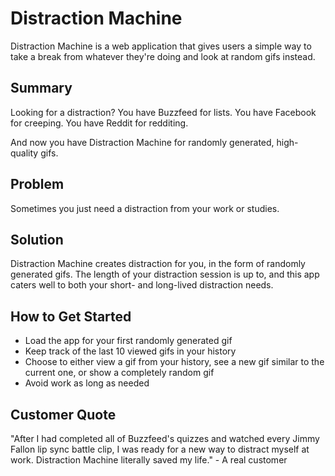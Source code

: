 # Distraction Machine #

<!-- 
> This material was originally posted [here](http://www.quora.com/What-is-Amazons-approach-to-product-development-and-product-management). It is reproduced here for posterities sake.

There is an approach called "working backwards" that is widely used at Amazon. They work backwards from the customer, rather than starting with an idea for a product and trying to bolt customers onto it. While working backwards can be applied to any specific product decision, using this approach is especially important when developing new products or features.

For new initiatives a product manager typically starts by writing an internal press release announcing the finished product. The target audience for the press release is the new/updated product's customers, which can be retail customers or internal users of a tool or technology. Internal press releases are centered around the customer problem, how current solutions (internal or external) fail, and how the new product will blow away existing solutions.

If the benefits listed don't sound very interesting or exciting to customers, then perhaps they're not (and shouldn't be built). Instead, the product manager should keep iterating on the press release until they've come up with benefits that actually sound like benefits. Iterating on a press release is a lot less expensive than iterating on the product itself (and quicker!).

If the press release is more than a page and a half, it is probably too long. Keep it simple. 3-4 sentences for most paragraphs. Cut out the fat. Don't make it into a spec. You can accompany the press release with a FAQ that answers all of the other business or execution questions so the press release can stay focused on what the customer gets. My rule of thumb is that if the press release is hard to write, then the product is probably going to suck. Keep working at it until the outline for each paragraph flows. 

Oh, and I also like to write press-releases in what I call "Oprah-speak" for mainstream consumer products. Imagine you're sitting on Oprah's couch and have just explained the product to her, and then you listen as she explains it to her audience. That's "Oprah-speak", not "Geek-speak".

Once the project moves into development, the press release can be used as a touchstone; a guiding light. The product team can ask themselves, "Are we building what is in the press release?" If they find they're spending time building things that aren't in the press release (overbuilding), they need to ask themselves why. This keeps product development focused on achieving the customer benefits and not building extraneous stuff that takes longer to build, takes resources to maintain, and doesn't provide real customer benefit (at least not enough to warrant inclusion in the press release).
 -->
Distraction Machine is a web application that gives users a simple way to take a break from whatever they're doing and look at random gifs instead. 

## Summary ##
Looking for a distraction?
You have Buzzfeed for lists.
You have Facebook for creeping.
You have Reddit for redditing.

And now you have Distraction Machine for randomly generated, high-quality gifs.

## Problem ##
Sometimes you just need a distraction from your work or studies.

## Solution ##
Distraction Machine creates distraction for you, in the form of randomly generated gifs. The length of your distraction session is up to, and this app caters well to both your short- and long-lived distraction needs.

<!-- ## Quote from You ##
  > A quote from a spokesperson in your company. -->

## How to Get Started ##
 - Load the app for your first randomly generated gif
 - Keep track of the last 10 viewed gifs in your history
 - Choose to either view a gif from your history, see a new gif similar to the current one, or show a completely random gif
 - Avoid work as long as needed

## Customer Quote ##
"After I had completed all of Buzzfeed's quizzes and watched every Jimmy Fallon lip sync battle clip, I was ready for a new way to distract myself at work. Distraction Machine literally saved my life." - A real customer 

<!-- ## Closing and Call to Action ## -->
<!--  > Wrap it up and give pointers where the reader should go next. -->

